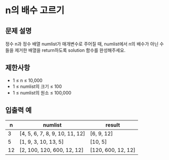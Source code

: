 # n의 배수 고르기

## 문제 설명

정수 n과 정수 배열 numlist가 매개변수로 주어질 때, numlist에서 n의 배수가 아닌 수들을 제거한 배열을 return하도록 solution 함수를 완성해주세요.  


## 제한사항

- 1 ≤ n ≤ 10,000
- 1 ≤ numlist의 크기 ≤ 100
- 1 ≤ numlist의 원소 ≤ 100,000


## 입출력 예

| n  | numlist                        | result             |
|----|--------------------------------|--------------------|
| 3  | [4, 5, 6, 7, 8, 9, 10, 11, 12] | [6, 9, 12]         |
| 5  | [1, 9, 3, 10, 13, 5]           | [10, 5]            |
| 12 | [2, 100, 120, 600, 12, 12]     | [120, 600, 12, 12] |
